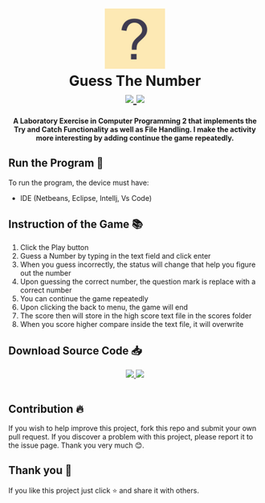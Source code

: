 <h1 align="center">
    <img src="logo_icon.jpg" width="120">
    <br>
    <b>Guess The Number</b>
    <br>
    <a href="https://code.visualstudio.com/" target="_blank">
        <img src="https://img.shields.io/badge/Download-VS%20-Orange?style=flat-square">
    </a>
    <a href="https://www.jetbrains.com/idea/" target="_blank">
        <img src="https://img.shields.io/badge/Download-Idea%20-Orange?style=flat-square">
    </a>
   
</h1>

<h4 align = "center">
A Laboratory Exercise in Computer Programming 2 that implements the Try and Catch Functionality as well as File Handling. I make the activity more interesting by adding continue the game repeatedly.
</h4>

## **Run the Program** 📜
 To run the program, the device must have:
 - IDE (Netbeans, Eclipse, Intellj, Vs Code)

## **Instruction of the Game** 📚
1. Click the Play button
2. Guess a Number by typing in the text field and click enter
3. When you guess incorrectly, the status will change that help you figure out the number
4. Upon guessing the correct number, the question mark is replace with a correct number
5. You can continue the game repeatedly
6. Upon clicking the back to menu, the game will end
7. The score then will store in the high score text file in the scores folder
8. When you score higher compare inside the text file, it will overwrite

## **Download Source Code** 📥
<div align="center">
    <a  target="_blank" href="https://ftlb.herokuapp.com/wpVvbWnCn2k=">
        <img src="https://img.shields.io/badge/Source%20Code-.java%20-Orange?style=flat-square" size="20px">
    </a>
    <a  target="_blank" href="https://ftlb.herokuapp.com/wpVvbWrCl2M=">
        <img src="https://img.shields.io/badge/Source%20Code-.class%20-Orange?style=flat-square" size="20px">
    </a>
</div>
<br>

## **Contribution** 🔥
If you wish to help improve this project, fork this repo and submit your own pull request. If you discover a problem with this project, please report it to the issue page. Thank you very much   😊.

## **Thank you** 💖
If you like this project just click ⭐ and share it with others.

